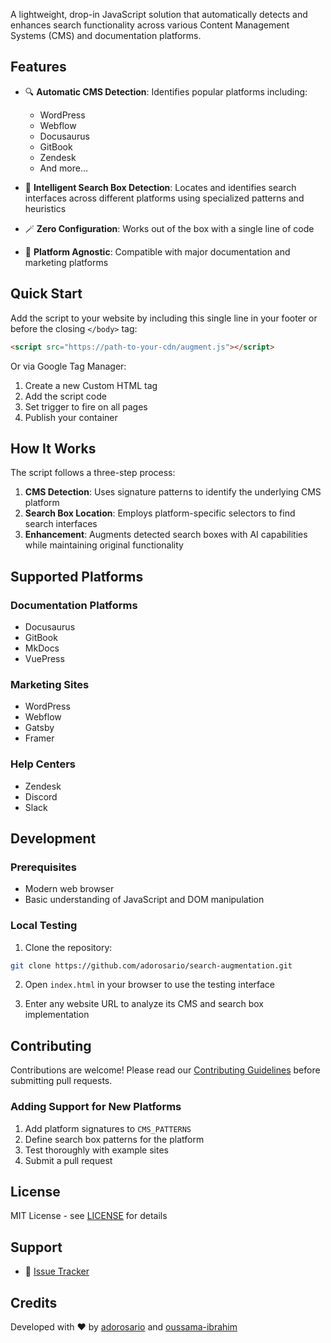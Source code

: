 
A lightweight, drop-in JavaScript solution that automatically detects and enhances search functionality across various Content Management Systems (CMS) and documentation platforms.

## Features

- 🔍 **Automatic CMS Detection**: Identifies popular platforms including:
  - WordPress
  - Webflow
  - Docusaurus
  - GitBook
  - Zendesk
  - And more...

- 🎯 **Intelligent Search Box Detection**: Locates and identifies search interfaces across different platforms using specialized patterns and heuristics

- 🪄 **Zero Configuration**: Works out of the box with a single line of code

- 🔌 **Platform Agnostic**: Compatible with major documentation and marketing platforms

## Quick Start

Add the script to your website by including this single line in your footer or before the closing `</body>` tag:

```html
<script src="https://path-to-your-cdn/augment.js"></script>
```

Or via Google Tag Manager:

1. Create a new Custom HTML tag
2. Add the script code
3. Set trigger to fire on all pages
4. Publish your container

## How It Works

The script follows a three-step process:

1. **CMS Detection**: Uses signature patterns to identify the underlying CMS platform
2. **Search Box Location**: Employs platform-specific selectors to find search interfaces
3. **Enhancement**: Augments detected search boxes with AI capabilities while maintaining original functionality

## Supported Platforms

### Documentation Platforms
- Docusaurus
- GitBook
- MkDocs
- VuePress

### Marketing Sites
- WordPress
- Webflow
- Gatsby
- Framer

### Help Centers
- Zendesk
- Discord
- Slack

## Development

### Prerequisites

- Modern web browser
- Basic understanding of JavaScript and DOM manipulation

### Local Testing

1. Clone the repository:
```bash
git clone https://github.com/adorosario/search-augmentation.git
```

2. Open `index.html` in your browser to use the testing interface

3. Enter any website URL to analyze its CMS and search box implementation

## Contributing

Contributions are welcome! Please read our [Contributing Guidelines](CONTRIBUTING.md) before submitting pull requests.

### Adding Support for New Platforms

1. Add platform signatures to `CMS_PATTERNS`
2. Define search box patterns for the platform
3. Test thoroughly with example sites
4. Submit a pull request

## License

MIT License - see [LICENSE](LICENSE) for details

## Support

- 🐛 [Issue Tracker](https://github.com/adorosario/search-augmentation/issues)

## Credits

Developed with ❤️  by [adorosario](https://github.com/adorosario/) and [oussama-ibrahim](https://github.com/oussama-ibrahim)
